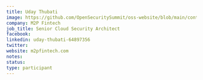 ```yaml
---
title: Uday Thubati
image: https://github.com/OpenSecuritySummit/oss-website/blob/main/content/participant/images/udaypng.png?raw=true
company: M2P Fintech 
job_title: Senior Cloud Security Architect 
facebook:
linkedin: uday-thubati-64897356
twitter:
website: m2pfintech.com
notes:
status: 
type: participant
---
```


